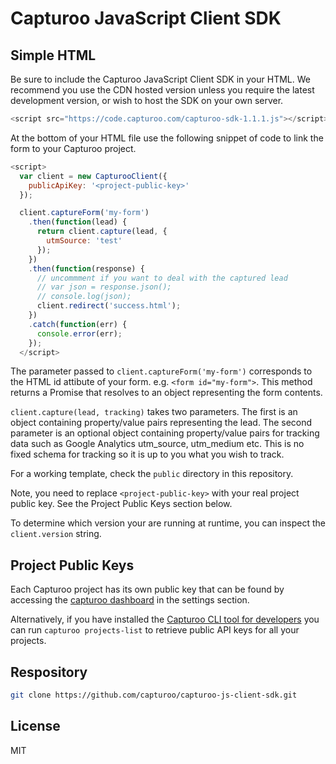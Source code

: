 # Capturoo JavaScript Client SDK

## Simple HTML

Be sure to include the Capturoo JavaScript Client SDK in your HTML. We
recommend you use the CDN hosted version unless you require the latest
development version, or wish to host the SDK on your own server.

```javascript
<script src="https://code.capturoo.com/capturoo-sdk-1.1.1.js"></script>
```

At the bottom of your HTML file use the following snippet of code to link
the form to your Capturoo project.

```javascript
<script>
  var client = new CapturooClient({
    publicApiKey: '<project-public-key>'
  });

  client.captureForm('my-form')
    .then(function(lead) {
      return client.capture(lead, {
        utmSource: 'test'
      });
    })
    .then(function(response) {
      // uncommment if you want to deal with the captured lead
      // var json = response.json();
      // console.log(json);
      client.redirect('success.html');
    })
    .catch(function(err) {
      console.error(err);
    });
  </script>
```

The parameter passed to `client.captureForm('my-form')` corresponds to the
HTML id attibute of your form. e.g. `<form id="my-form">`. This method
returns a Promise that resolves to an object representing the form
contents.

`client.capture(lead, tracking)` takes two parameters. The first is an
object containing property/value pairs representing the lead. The second
parameter is an optional object containing property/value pairs for
tracking data such as Google Analytics utm_source, utm_medium etc. This is
no fixed schema for tracking so it is up to you what you wish to track.

For a working template, check the `public` directory in this repository.

Note, you need to replace `<project-public-key>` with your real project
public key. See the Project Public Keys section below.

To determine which version your are running at runtime, you can inspect the
`client.version` string.

## Project Public Keys
Each Capturoo project has its own public key that can be found by accessing
the [capturoo dashboard](https://dashboard.capturoo.com) in the settings
section.

Alternatively, if you have installed the [Capturoo CLI tool for developers](https://www.npmjs.com/package/@capturoo/capturoo-cli) you can run
`capturoo projects-list` to retrieve public API keys for all your projects.

## Respository

```sh
git clone https://github.com/capturoo/capturoo-js-client-sdk.git
```

## License

MIT
